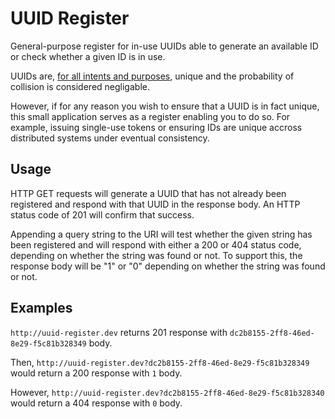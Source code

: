 # UUID Register

General-purpose register for in-use UUIDs able to generate an available ID or check whether a given ID is in use.

UUIDs are, [for all intents and purposes](http://stackoverflow.com/a/39776/1562799), unique and the probability of collision is considered negligable.

However, if for any reason you wish to ensure that a UUID is in fact unique, this small application serves as a register enabling you to do so. For example, issuing single-use tokens or ensuring IDs are unique accross distributed systems under eventual consistency.

## Usage

HTTP GET requests will generate a UUID that has not already been registered and respond with that UUID in the response body. An HTTP status code of 201 will confirm that success.

Appending a query string to the URI will test whether the given string has been registered and will respond with either a 200 or 404 status code, depending on whether the string was found or not. To support this, the response body will be "1" or "0" depending on whether the string was found or not.

## Examples

`http://uuid-register.dev` returns 201 response with `dc2b8155-2ff8-46ed-8e29-f5c81b328349` body.

Then, `http://uuid-register.dev?dc2b8155-2ff8-46ed-8e29-f5c81b328349` would return a 200 response with `1` body.

However, `http://uuid-register.dev?dc2b8155-2ff8-46ed-8e29-f5c81b328340` would return a 404 response with `0` body.